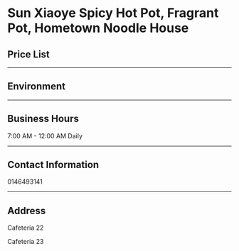 # Sun Xiaoye Spicy Hot Pot, Fragrant Pot, Hometown Noodle House

## Price List

---

## Environment

---

## Business Hours

7:00 AM - 12:00 AM Daily

---

## Contact Information

0146493141

---

## Address

Cafeteria 22

Cafeteria 23
